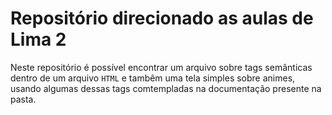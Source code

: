 # Repositório direcionado as aulas de Lima 2
Neste repositório é possível encontrar um arquivo sobre tags semânticas dentro de um arquivo `HTML` e tambêm uma tela simples 
sobre animes, usando algumas dessas tags comtempladas na documentação presente na pasta.
